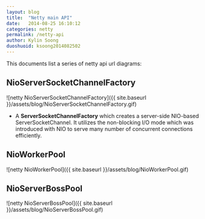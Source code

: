 ```yaml
---
layout: blog
title:  "Netty main API"
date:   2014-08-25 16:10:12
categories: netty
permalink: /netty-api
author: Kylin Soong
duoshuoid: ksoong2014082502
---
```


This documents list a series of netty api url diagrams:

## NioServerSocketChannelFactory

![netty NioServerSocketChannelFactory]({{ site.baseurl }}/assets/blog/NioServerSocketChannelFactory.gif)

* A **ServerSocketChannelFactory** which creates a server-side NIO-based ServerSocketChannel. It utilizes the non-blocking I/O mode which was introduced with NIO to serve many number of concurrent connections efficiently.

## NioWorkerPool

![netty NioWorkerPool]({{ site.baseurl }}/assets/blog/NioWorkerPool.gif)

## NioServerBossPool

![netty NioServerBossPool]({{ site.baseurl }}/assets/blog/NioServerBossPool.gif)


